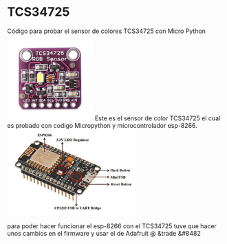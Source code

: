 # TCS34725
Código para probar el sensor de colores TCS34725 con Micro Python
<img src='media/tcs34725-rgb-color-sensor-with-ir-filter-and-white-led.jpg/' width=200 height=200 />
Este es el sensor de color TCS34725 el cual es probado con codigo Micropython y microcontrolador esp-8266.
<img src='media/NodeMCU-Microncontroller.ppm/' width=300 height=200 />

para poder hacer funcionar el esp-8266 con el TCS34725 tuve que hacer unos cambios en el firmware y usar el de Adafruit
@
&trade
&#8482

